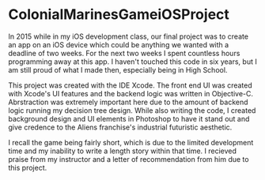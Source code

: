 # ColonialMarinesGameiOSProject
In 2015 while in my iOS development class, our final project was to create an app on an iOS device which could be anything we wanted with a deadline of two weeks. For the next two weeks I spent countless hours programming away at this app. I haven't touched this code in six years, but I am still proud of what I made then, especially being in High School.

This project was created with the IDE Xcode. The front end UI was created with Xcode's UI features and the backend logic was written in Objective-C. Abrstraction was extremely important here due to the amount of backend logic running my decision tree design. While also writing the code, I created background design and UI elements in Photoshop to have it stand out and give credence to the Aliens franchise's industrial futuristic aesthetic.

I recall the game being fairly short, which is due to the limited development time and my inability to write a length story within that time. I recieved praise from my instructor and a letter of recommendation from him due to this project.
